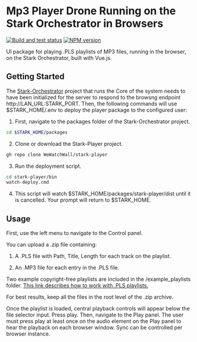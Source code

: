 # Mp3 Player Drone Running on the Stark Orchestrator in Browsers

[![Build and test status](https://github.com/WeWatchWall/stark-player/workflows/Lint%20and%20test/badge.svg)](https://github.com/WeWatchWall/stark-player/actions?query=workflow%3A%22Lint+and+test%22)
[![NPM version](https://img.shields.io/npm/v/stark-player.svg)](https://www.npmjs.com/package/stark-player)

UI package for playing .PLS playlists of MP3 files, running in the browser, on the Stark Orchestrator, built with Vue.js.

## Getting Started

The [Stark-Orchestrator](https://github.com/WeWatchWall/stark-orchestrator) project that runs the Core of the system needs to have been initialized for the server to respond to the browsng endpoint http://LAN_URL:STARK_PORT.
Then, the following commands will use $STARK_HOME/.env to deploy the player package to the configured user:

1. First, navigate to the packages folder of the Stark-Orchestrator project.
  
  ```bash
  cd $STARK_HOME/packages
  ```

2. Clone or download the Stark-Player project.

  ```bash
  gh repo clone WeWatchWall/stark-player
  ```

3. Run the deployment script.

  ```bash
  cd stark-player/bin
  watch-deploy.cmd
  ```

4. This script will watch $STARK_HOME/packages/stark-player/dist until it is cancelled. Your prompt will return to $STARK_HOME.

## Usage

First, use the left menu to navigate to the Control panel.

You can upload a .zip file containing:

1. A .PLS file with Path, Title, Length for each track on the playlist.

2. An .MP3 file for each entry in the .PLS file.

Two example copyright-free playlists are included in the /example_playlists folder.
[This link describes how to work with .PLS playlists.](https://www.thewindowsclub.com/what-is-a-pls-file)

For best results, keep all the files in the root level of the .zip archive.

Once the playlist is loaded, central playback controls will appear below the file selector input. Press play.
Then, navigate to the Play panel. The user must press play at least once on the audio element on the Play panel to hear the playback on each browser window.
Sync can be controlled per browser instance.
